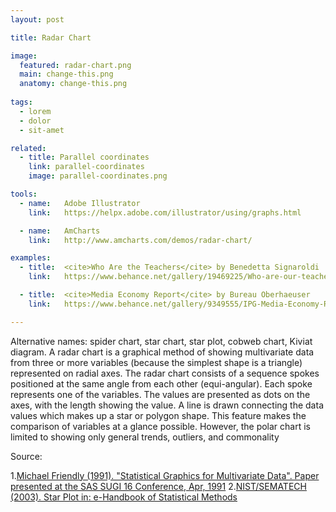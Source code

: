 ```yaml
---
layout: post

title: Radar Chart

image:
  featured: radar-chart.png
  main: change-this.png
  anatomy: change-this.png
  
tags:
  - lorem
  - dolor
  - sit-amet

related:
  - title: Parallel coordinates
    link: parallel-coordinates
    image: parallel-coordinates.png

tools:
  - name:   Adobe Illustrator
    link:   https://helpx.adobe.com/illustrator/using/graphs.html

  - name:   AmCharts
    link:   http://www.amcharts.com/demos/radar-chart/

examples:
  - title:  <cite>Who Are the Teachers</cite> by Benedetta Signaroldi
    link:   https://www.behance.net/gallery/19469225/Who-are-our-teachers-La-Lettura

  - title:  <cite>Media Economy Report</cite> by Bureau Oberhaeuser
    link:   https://www.behance.net/gallery/9349555/IPG-Media-Economy-Report-Vol3

---
```

Alternative names: spider chart, star chart, star plot, cobweb chart, Kiviat diagram. A radar chart is a graphical method of showing multivariate data from three or more variables (because the simplest shape is a triangle) represented on radial axes. The radar chart consists of a sequence spokes positioned at the same angle from each other (equi-angular). Each spoke represents one of the variables. The values are presented as dots on the axes, with the length showing the value. A line is drawn connecting the data values which makes up a star or polygon shape. This feature makes the comparison of variables at a glance possible. However, the polar chart is limited to showing only general trends, outliers, and commonality

<!--more-->

Source:

1.[Michael Friendly (1991). "Statistical Graphics for Multivariate Data". Paper presented at the SAS SUGI 16 Conference, Apr, 1991](http://www.math.yorku.ca/SCS/sugi/sugi16-paper.html)
2.[NIST/SEMATECH (2003). Star Plot in: e-Handbook of Statistical Methods](https://www.itl.nist.gov/div898/handbook/eda/section3/starplot.htm)
